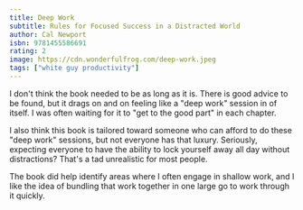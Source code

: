 ```yaml
---
title: Deep Work
subtitle: Rules for Focused Success in a Distracted World
author: Cal Newport
isbn: 9781455586691
rating: 2
image: https://cdn.wonderfulfrog.com/deep-work.jpeg
tags: ["white guy productivity"]
---
```


I don't think the book needed to be as long as it is. There is good advice to be found, but it drags on and on feeling like a "deep work" session in of itself. I was often waiting for it to "get to the good part" in each chapter.

I also think this book is tailored toward someone who can afford to do these "deep work" sessions, but not everyone has that luxury. Seriously, expecting everyone to have the ability to lock yourself away all day without distractions? That's a tad unrealistic for most people.

The book did help identify areas where I often engage in shallow work, and I like the idea of bundling that work together in one large go to work through it quickly.
